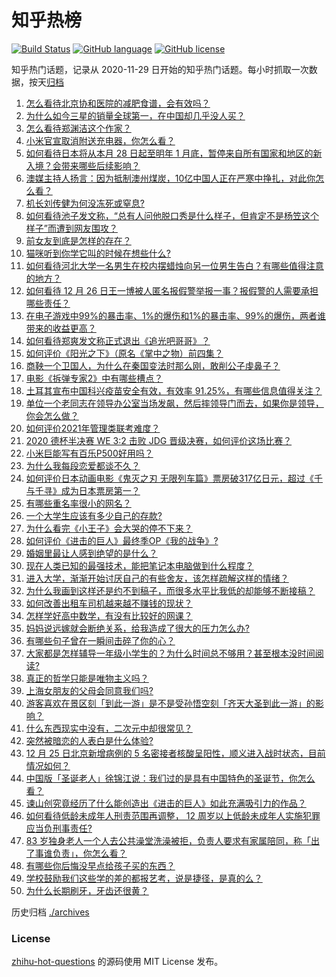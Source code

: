 # 知乎热榜
[![Build Status](https://github.com/ToWeLong/zhihu-hot-questions/workflows/CI/badge.svg)](https://github.com/ToWeLong/zhihu-hot-questions/actions)
[![GitHub language](https://img.shields.io/badge/language-golang-orange.svg)](https://golang.org/)
[![GitHub license](https://img.shields.io/github/license/ToWeLong/zhihu-hot-questions)](https://github.com/ToWeLong/zhihu-hot-questions/blob/main/LICENSE)

知乎热门话题，记录从 2020-11-29 日开始的知乎热门话题。每小时抓取一次数据，按天[归档](./archives)

<!-- BEGIN -->

1. [怎么看待北京协和医院的减肥食谱，会有效吗？](https://www.zhihu.com/question/435499783)
1. [为什么如今三星的销量全球第一，在中国却几乎没人买？](https://www.zhihu.com/question/396834552)
1. [怎么看待郑渊洁这个作家？](https://www.zhihu.com/question/336686884)
1. [小米官宣取消附送充电器，你怎么看？](https://www.zhihu.com/question/436547020)
1. [如何看待日本将从本月 28 日起至明年 1 月底，暂停来自所有国家和地区的新入境？会带来哪些后续影响？](https://www.zhihu.com/question/436618445)
1. [澳媒主持人扬言：因为抵制澳州煤炭，10亿中国人正在严寒中挣扎，对此你怎么看？](https://www.zhihu.com/question/436545914)
1. [机长刘传健为何没冻死或窒息?](https://www.zhihu.com/question/434556032)
1. [如何看待池子发文称，“总有人问他脱口秀是什么样子，但肯定不是杨笠这个样子”而遭到网友围攻？](https://www.zhihu.com/question/436555197)
1. [前女友到底是怎样的存在？](https://www.zhihu.com/question/319637812)
1. [猫咪听到你学它叫的时候在想些什么?](https://www.zhihu.com/question/431639302)
1. [如何看待河北大学一名男生在校内摆蜡烛向另一位男生告白？有哪些值得注意的地方？](https://www.zhihu.com/question/436619637)
1. [如何看待 12 月 26 日王一博被人匿名报假警举报一事？报假警的人需要承担哪些责任？](https://www.zhihu.com/question/436655299)
1. [在电子游戏中99%的暴击率、1%的爆伤和1%的暴击率、99%的爆伤，两者谁带来的收益更高？](https://www.zhihu.com/question/436314102)
1. [如何看待郑爽发文称正式退出《追光吧哥哥》？](https://www.zhihu.com/question/436647961)
1. [如何评价《阳光之下》（原名《掌中之物）前四集？](https://www.zhihu.com/question/436535475)
1. [商鞅一个卫国人，为什么在秦国变法时那么刚，敢削公子虔鼻子？](https://www.zhihu.com/question/371338733)
1. [电影《拆弹专家2》中有哪些槽点？](https://www.zhihu.com/question/436254910)
1. [土耳其宣布中国科兴疫苗安全有效，有效率 91.25%，有哪些信息值得关注？](https://www.zhihu.com/question/436528648)
1. [单位一个老同志在领导办公室当场发飙，然后摔领导门而去，如果你是领导，你会怎么做？](https://www.zhihu.com/question/360202125)
1. [如何评价2021年管理类联考难度？](https://www.zhihu.com/question/436548998)
1. [2020 德杯半决赛 WE 3:2 击败 JDG 晋级决赛，如何评价这场比赛？](https://www.zhihu.com/question/436623225)
1. [小米巨能写有百乐P500好用吗？](https://www.zhihu.com/question/381493830)
1. [为什么我每段恋爱都谈不久？](https://www.zhihu.com/question/430691027)
1. [如何评价日本动画电影《鬼灭之刃 无限列车篇》票房破317亿日元，超过《千与千寻》成为日本票房第一？](https://www.zhihu.com/question/436563612)
1. [有哪些重名率很小的网名？](https://www.zhihu.com/question/371252088)
1. [一个大学生应该有多少自己的存款?](https://www.zhihu.com/question/265878034)
1. [为什么看完《小王子》会大哭的停不下来？](https://www.zhihu.com/question/38328132)
1. [如何评价《进击的巨人》最终季OP《我的战争》?](https://www.zhihu.com/question/433819989)
1. [婚姻里最让人感到绝望的是什么？](https://www.zhihu.com/question/318440939)
1. [现在人类已知的最强技术，能把笔记本电脑做到什么程度？](https://www.zhihu.com/question/436171724)
1. [进入大学，渐渐开始讨厌自己的有些舍友，该怎样疏解这样的情绪？](https://www.zhihu.com/question/301575618)
1. [为什么我画到这样还是约不到稿子，而很多水平比我低的却能够不断接稿？](https://www.zhihu.com/question/436328775)
1. [如何改善出租车司机越来越不赚钱的现状？](https://www.zhihu.com/question/432136728)
1. [怎样学好高中数学，有没有比较好的网课？](https://www.zhihu.com/question/288484339)
1. [妈妈说远嫁就会断绝关系，给我造成了很大的压力怎么办?](https://www.zhihu.com/question/430789524)
1. [有哪些句子曾在一瞬间击碎了你的心？](https://www.zhihu.com/question/430880154)
1. [大家都是怎样辅导一年级小学生的？为什么时间总不够用？甚至根本没时间阅读?](https://www.zhihu.com/question/430930062)
1. [真正的哲学只能是唯物主义吗？](https://www.zhihu.com/question/424737266)
1. [上海女朋友的父母会同意我们吗?](https://www.zhihu.com/question/434199266)
1. [游客喜欢在景区刻「到此一游」是不是受孙悟空刻「齐天大圣到此一游」的影响？](https://www.zhihu.com/question/436027668)
1. [什么东西现实中没有，二次元中却很常见？](https://www.zhihu.com/question/436239126)
1. [突然被暗恋的人表白是什么体验?](https://www.zhihu.com/question/435612966)
1. [12 月 25 日北京新增病例的 5 名密接者核酸呈阳性，顺义进入战时状态，目前情况如何？](https://www.zhihu.com/question/436558862)
1. [中国版「圣诞老人」徐锦江说：我们过的是具有中国特色的圣诞节，你怎么看？](https://www.zhihu.com/question/436479908)
1. [谏山创究竟经历了什么能创造出《进击的巨人》如此充满吸引力的作品？](https://www.zhihu.com/question/61275373)
1. [如何看待低龄未成年人刑责范围再调整， 12 周岁以上低龄未成年人实施犯罪应当负刑事责任?](https://www.zhihu.com/question/436571867)
1. [83 岁独身老人一个人去公共澡堂洗澡被拒，负责人要求有家属陪同，称「出了事谁负责」，你怎么看？](https://www.zhihu.com/question/435103581)
1. [有哪些你后悔没早点给孩子买的东西？](https://www.zhihu.com/question/389543038)
1. [学校鼓励我们这些学的差的都报艺考，说是捷径，是真的么？](https://www.zhihu.com/question/432332313)
1. [为什么长期刷牙，牙齿还很黄？](https://www.zhihu.com/question/298299102)

<!-- END -->

历史归档 [./archives](./archives)


### License
[zhihu-hot-questions](https://github.com/towelong/zhihu-hot-questions) 的源码使用 MIT License 发布。